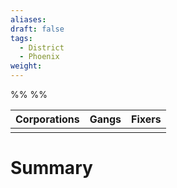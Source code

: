 ```yaml
---
aliases: 
draft: false
tags:
  - District
  - Phoenix
weight:
---
```

%%
%%

| Corporations | Gangs | Fixers |
|:------------:|:-----:|:------:|
|              |       |        |

<h1 class='centerText'>Summary</h1>

